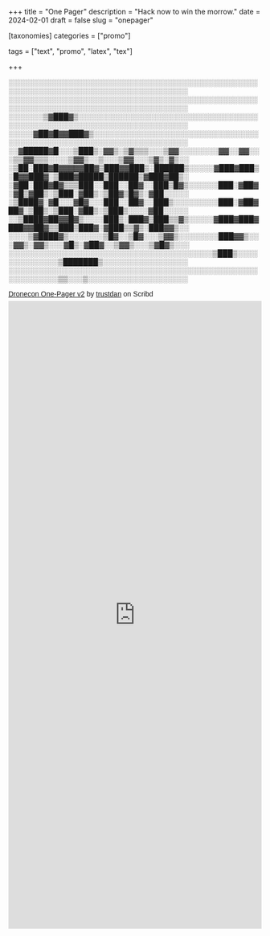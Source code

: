 
+++
title = "One Pager"
description = "Hack now to win the morrow."
date = 2024-02-01
draft = false
slug = "onepager"

[taxonomies]
categories = ["promo"]

tags = ["text", "promo", "latex", "tex"]

+++

░░░░░░░░░░░░░░░░░░░░░░░░░░░░░░░░░░░░░░░░░░░░░░░░░░░░░░░░░░░░░░░░░░░░░░░░░░░░░░░░░░░░░░
░░░░░░░░░░░░░░░░░░░░░░░░░░░░░░░░░░░░░░░░░░░░░░░░░░░░░░░░░░░░░░░░░░░░░░░░░░░░░░░░░░░░░░
░░░░░░░▒▓███▓▒░░░░░░░░░░░░░░░░░░░░░░░░░░░░░░░░░░░░░░░░░░░░░░░░░░░░░░░░░░░░░░░░░░░░░░░░
░░░░░▓██▓█▓▓███▓▒░░░░░░░░░░░░░░░░░░░░░░░░░░░░░░░░░░░░░░░░░░░░░░░░░░░░░░░░░░░░░░░░░░░░░
░░▓█████▓█░░░▒███▒░▓▓▒░▒▓▒▒▒░░░▒▓▓░░░░░░░░▓▓░░▓▓░░░▒▒▓▓▒▒▒░░░░▒▓▓▒░░▒░░░▒▓▓░░░▒▓▒░▓▒░░
░▒██░███▓█▓▓▓▓▓██▓▒███▓▓███▒░██████▒░░░░░▓███▓███▒░█▓▓███▓░▒███▓█████▒██████▒▓███▓██▒░
░▓██░███▓█▓▒▒▒███░░███░░██▓░░███▒█▓▒░░░░░░███░▓██▓░▓█▒▓██▒░▒███░▓██▒░▒██▓▒█▓▒░▓██░░░░░
░▒████▓░▓█░░░▓█▓░░░███░░██▓░░███▒░░░░░░░░░███░▓██▓██▓░▒██▒░▒███░▓██▒░▒███▒░░░░▓██░░░░░
░░▒████▓██▓▓█▓▒░░░░███▒░███▓▒███▒▒▓▒░░░░░▓███▓███▓███▓▓██▓▒▒███▒███▓░▓███▒▒▓▒░███▓▓▒░░
░░░░▒▓████▓▒░░░░░░░▒█▓░░▒█▓░░░▒▓▓▒░░░░░░░░███▓▓▒░░░▓▓▒░▓▓▒░░░▓█▒░▓██▓░░▒▓▓▒░░░▒▓█▓▒░░░
░░░░░░░░░░░░░░░░░░░░░░░░░░░░░░░░░░░░░░░░░▒███▒░░░░░░░░░░░░░░▒███████▒░░░░░░░░░░░░░░░░░
░░░░░░░░░░░░░░░░░░░░░░░░░░░░░░░░░░░░░░░░░░░░░░░░░░░░░░░░░░░░▒▒░░░▒░░░░░░░░░░░░░░░░░░░░

<p style=" margin: 12px auto 6px auto; font-family: Helvetica,Arial,Sans-serif; font-style: normal; font-variant: normal; font-weight: normal; font-size: 14px; line-height: normal; font-size-adjust: none; font-stretch: normal; -x-system-font: none; display: block;"> <a title="View Dronecon One-Pager v2 on Scribd" href="https://www.scribd.com/document/717095838/Dronecon-One-Pager-v2#from_embed" style="text-decoration: underline;" >Dronecon One-Pager v2</a> by <a title="View trustdan's profile on Scribd" href="https://www.scribd.com/user/257584835/trustdan#from_embed" style="text-decoration: underline;" >trustdan</a> on Scribd</p><iframe class="scribd_iframe_embed" title="Dronecon One-Pager v2" src="https://www.scribd.com/embeds/717095838/content?start_page=1&view_mode=scroll&access_key=key-6pwxPmXKHsJ006nShoZI" data-auto-height="true" data-aspect-ratio="0.7729220222793488" scrolling="no" id="doc_38219" width="100%" height="1250" frameborder="0"></iframe>
